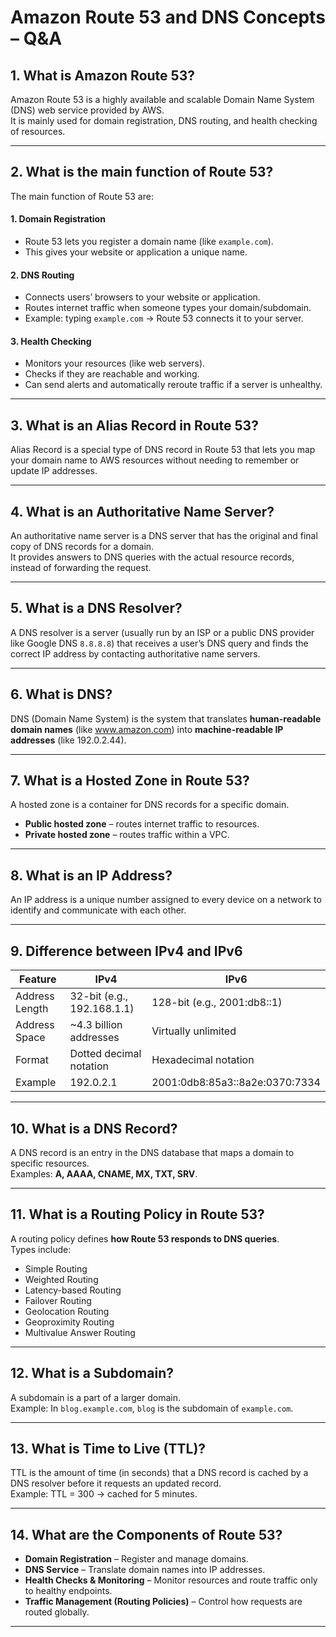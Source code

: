 # Amazon Route 53 and DNS Concepts – Q&A

## 1. What is Amazon Route 53?
Amazon Route 53 is a highly available and scalable Domain Name System (DNS) web service provided by AWS.  
It is mainly used for domain registration, DNS routing, and health checking of resources.

---

## 2. What is the main function of Route 53?
The main function of Route 53 are:

#### 1. Domain Registration
- Route 53 lets you register a domain name (like `example.com`).
- This gives your website or application a unique name.

#### 2. DNS Routing
- Connects users’ browsers to your website or application.
- Routes internet traffic when someone types your domain/subdomain.
- Example: typing `example.com` → Route 53 connects it to your server.

#### 3. Health Checking
- Monitors your resources (like web servers).
- Checks if they are reachable and working.
- Can send alerts and automatically reroute traffic if a server is unhealthy.


---

## 3. What is an Alias Record in Route 53?
Alias Record is a special type of DNS record in Route 53 that lets you map your domain name to AWS resources without needing to remember or update IP addresses.

---

## 4. What is an Authoritative Name Server?
An authoritative name server is a DNS server that has the original and final copy of DNS records for a domain.  
It provides answers to DNS queries with the actual resource records, instead of forwarding the request.

---

## 5. What is a DNS Resolver?
A DNS resolver is a server (usually run by an ISP or a public DNS provider like Google DNS `8.8.8.8`) that receives a user’s DNS query and finds the correct IP address by contacting authoritative name servers.

---

## 6. What is DNS?
DNS (Domain Name System) is the system that translates **human-readable domain names** (like www.amazon.com) into **machine-readable IP addresses** (like 192.0.2.44).

---

## 7. What is a Hosted Zone in Route 53?
A hosted zone is a container for DNS records for a specific domain.  
- **Public hosted zone** – routes internet traffic to resources.  
- **Private hosted zone** – routes traffic within a VPC.

---

## 8. What is an IP Address?
An IP address is a unique number assigned to every device on a network to identify and communicate with each other.

---

## 9. Difference between IPv4 and IPv6
| Feature          | IPv4                             | IPv6                          |
|------------------|----------------------------------|-------------------------------|
| Address Length   | 32-bit (e.g., 192.168.1.1)       | 128-bit (e.g., 2001:db8::1)   |
| Address Space    | ~4.3 billion addresses           | Virtually unlimited           |
| Format           | Dotted decimal notation          | Hexadecimal notation          |
| Example          | 192.0.2.1                        | 2001:0db8:85a3::8a2e:0370:7334|

---

## 10. What is a DNS Record?
A DNS record is an entry in the DNS database that maps a domain to specific resources.  
Examples: **A, AAAA, CNAME, MX, TXT, SRV**.

---

## 11. What is a Routing Policy in Route 53?
A routing policy defines **how Route 53 responds to DNS queries**.  
Types include:  
- Simple Routing  
- Weighted Routing  
- Latency-based Routing  
- Failover Routing  
- Geolocation Routing  
- Geoproximity Routing  
- Multivalue Answer Routing

---

## 12. What is a Subdomain?
A subdomain is a part of a larger domain.  
Example: In `blog.example.com`, `blog` is the subdomain of `example.com`.

---

## 13. What is Time to Live (TTL)?
TTL is the amount of time (in seconds) that a DNS record is cached by a DNS resolver before it requests an updated record.  
Example: TTL = 300 → cached for 5 minutes.

---

## 14. What are the Components of Route 53?
- **Domain Registration** – Register and manage domains.  
- **DNS Service** – Translate domain names into IP addresses.  
- **Health Checks & Monitoring** – Monitor resources and route traffic only to healthy endpoints.  
- **Traffic Management (Routing Policies)** – Control how requests are routed globally.  

---

